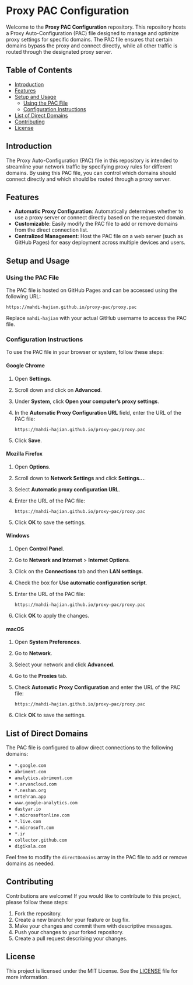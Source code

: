 
# Proxy PAC Configuration

Welcome to the **Proxy PAC Configuration** repository. This repository hosts a Proxy Auto-Configuration (PAC) file designed to manage and optimize proxy settings for specific domains. The PAC file ensures that certain domains bypass the proxy and connect directly, while all other traffic is routed through the designated proxy server.

## Table of Contents

- [Introduction](#introduction)
- [Features](#features)
- [Setup and Usage](#setup-and-usage)
  - [Using the PAC File](#using-the-pac-file)
  - [Configuration Instructions](#configuration-instructions)
- [List of Direct Domains](#list-of-direct-domains)
- [Contributing](#contributing)
- [License](#license)

## Introduction

The Proxy Auto-Configuration (PAC) file in this repository is intended to streamline your network traffic by specifying proxy rules for different domains. By using this PAC file, you can control which domains should connect directly and which should be routed through a proxy server.

## Features

- **Automatic Proxy Configuration**: Automatically determines whether to use a proxy server or connect directly based on the requested domain.
- **Customizable**: Easily modify the PAC file to add or remove domains from the direct connection list.
- **Centralized Management**: Host the PAC file on a web server (such as GitHub Pages) for easy deployment across multiple devices and users.

## Setup and Usage

### Using the PAC File

The PAC file is hosted on GitHub Pages and can be accessed using the following URL:

```
https://mahdi-hajian.github.io/proxy-pac/proxy.pac
```

Replace `mahdi-hajian` with your actual GitHub username to access the PAC file.

### Configuration Instructions

To use the PAC file in your browser or system, follow these steps:

#### Google Chrome

1. Open **Settings**.
2. Scroll down and click on **Advanced**.
3. Under **System**, click **Open your computer’s proxy settings**.
4. In the **Automatic Proxy Configuration URL** field, enter the URL of the PAC file:

   ```
   https://mahdi-hajian.github.io/proxy-pac/proxy.pac
   ```

5. Click **Save**.

#### Mozilla Firefox

1. Open **Options**.
2. Scroll down to **Network Settings** and click **Settings...**.
3. Select **Automatic proxy configuration URL**.
4. Enter the URL of the PAC file:

   ```
   https://mahdi-hajian.github.io/proxy-pac/proxy.pac
   ```

5. Click **OK** to save the settings.

#### Windows

1. Open **Control Panel**.
2. Go to **Network and Internet** > **Internet Options**.
3. Click on the **Connections** tab and then **LAN settings**.
4. Check the box for **Use automatic configuration script**.
5. Enter the URL of the PAC file:

   ```
   https://mahdi-hajian.github.io/proxy-pac/proxy.pac
   ```

6. Click **OK** to apply the changes.

#### macOS

1. Open **System Preferences**.
2. Go to **Network**.
3. Select your network and click **Advanced**.
4. Go to the **Proxies** tab.
5. Check **Automatic Proxy Configuration** and enter the URL of the PAC file:

   ```
   https://mahdi-hajian.github.io/proxy-pac/proxy.pac
   ```

6. Click **OK** to save the settings.

## List of Direct Domains

The PAC file is configured to allow direct connections to the following domains:

- `*.google.com`
- `abriment.com`
- `analytics.abriment.com`
- `*.arvancloud.com`
- `*.neshan.org`
- `mrtehran.app`
- `www.google-analytics.com`
- `dastyar.io`
- `*.microsoftonline.com`
- `*.live.com`
- `*.microsoft.com`
- `*.ir`
- `collector.github.com`
- `digikala.com`

Feel free to modify the `directDomains` array in the PAC file to add or remove domains as needed.

## Contributing

Contributions are welcome! If you would like to contribute to this project, please follow these steps:

1. Fork the repository.
2. Create a new branch for your feature or bug fix.
3. Make your changes and commit them with descriptive messages.
4. Push your changes to your forked repository.
5. Create a pull request describing your changes.

## License

This project is licensed under the MIT License. See the [LICENSE](LICENSE) file for more information.
